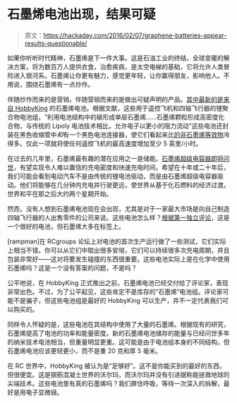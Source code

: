 # 石墨烯电池出现，结果可疑

> 原文：<https://hackaday.com/2016/02/07/graphene-batteries-appear-results-questionable/>

如果你听听时代精神，石墨烯是下一件大事。这是石油工业的终结，全球变暖的解决方案，将为数百万人提供衣食，治愈疾病，是太空电梯的基础，它将允许人类冒险进入银河系。石墨烯让你更有魅力，感觉更年轻，让你赢得朋友，影响他人。不用说，围绕石墨烯有一点炒作。

伴随炒作而来的是营销，伴随营销而来的是做出可疑声明的产品。[其中最新的是来自 HobbyKing](http://www.hobbyking.com/hobbyking/store/__91177__Turnigy_Graphene_1300mAh_4S_65C_Lipo_Pack_w_XT60.html) 的石墨烯电池。根据文献，这些用于遥控飞机和四轴飞行器的锂聚合物电池组，“利用电池结构中的碳形成单层石墨烯……石墨烯颗粒形成高密度化合物，与传统的 Lipoly 电池技术相比，允许电子以更小的阻力流动”这些电池还封装在黑色收缩管中*和*有一个黑色电池连接器，使它们看起来比[的非石墨烯等效物](http://www.hobbyking.com/hobbyking/store/__18208__Turnigy_nano_tech_1300mAh_4S_45_90C_Lipo_Pack.html)冷得多。仅此一项就将使任何遥控飞机的最高速度增加至少 5 英里/小时。

在过去的几年里，石墨烯最有趣的潜在应用之一是储能。[石墨烯超级电容器即将问世](http://hackaday.com/2015/12/10/graphene-super-caps-coming-soon/)，有望实现令人难以置信的充电密度和快速充电时间。希望在十年或二十年后，我们可能会看到电动汽车不是由传统的锂电池驱动，而是由石墨烯超级电容器驱动。他们将能够在几分钟内充电并行驶更远，使世界从基于化石燃料的经济过渡。世界和平在那之后大约两个星期开始。

然而，没有人想到石墨烯电池现在会出现，尤其是对于一家最大市场是向自己制造四轴飞行器的人出售零件的公司来说。这些电池怎么样？[根据第一独立评论](http://www.rcgroups.com/forums/showthread.php?t=2592234)，这是一个很好的电池，但石墨烯大多在标签上。

[rampman]在 RCgroups 论坛上对电池的首次生产运行做了一些测试，它们实际上相当不错。你可以从它们中取出很多安培，它们可以持续很多次充电周期，并且包装非常好——这对将要发生碰撞的东西很重要。这些电池实际上是在化学中使用石墨烯吗？这是一个没有答案的问题，不是吗？

公平地说，在 HobbyKing 正式推出之前，石墨烯电池已经交付给了评论家，表现非常出色。不过，为了公平起见，这些肯定不是库存的“石墨烯”电池组。评论家可能不是骗子，但这些电池组是最好的 HobbyKing 可以生产，并不一定代表我们可以购买的。

同样令人怀疑的是，这些电池在其结构中使用了大量的石墨烯。根据现有的研究，石墨烯提高了电池的功率和能量密度。新的石墨烯电池储存的能量与已经问世多年的纳米技术电池相当，但重量明显更重。这可能是由于电池组本身的不同结构，但石墨烯电池应该更轻更小，而不是重 20 克和厚 5 毫米。

在 RC 世界中，HobbyKing 被认为是“足够好”。这不是你能买到的最好的东西，但很便宜。这是钢筋混凝土世界的沃尔玛，而沃尔玛并没有引进据称能拯救地球的尖端技术。这些电池里有真的石墨烯吗？我们屏住呼吸，等待一次深入的拆解，最好是用电子显微镜。
